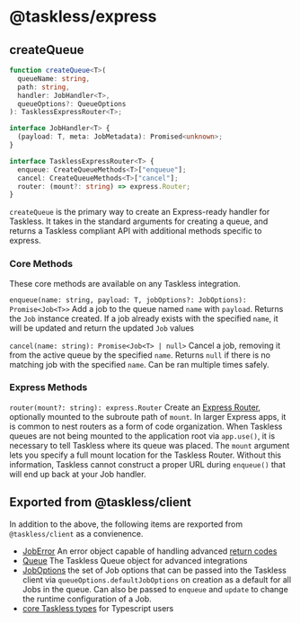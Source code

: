 # @taskless/express

## createQueue

```ts
function createQueue<T>(
  queueName: string,
  path: string,
  handler: JobHandler<T>,
  queueOptions?: QueueOptions
): TasklessExpressRouter<T>;

interface JobHandler<T> {
  (payload: T, meta: JobMetadata): Promised<unknown>;
}

interface TasklessExpressRouter<T> {
  enqueue: CreateQueueMethods<T>["enqueue"];
  cancel: CreateQueueMethods<T>["cancel"];
  router: (mount?: string) => express.Router;
}
```

`createQueue` is the primary way to create an Express-ready handler for Taskless. It takes in the standard arguments for creating a queue, and returns a Taskless compliant API with additional methods specific to express.

### Core Methods

These core methods are available on any Taskless integration.

`enqueue(name: string, payload: T, jobOptions?: JobOptions): Promise<Job<T>>`
Add a job to the queue named `name` with `payload`. Returns the `Job` instance created. If a job already exists with the specified `name`, it will be updated and return the updated `Job` values

`cancel(name: string): Promise<Job<T> | null>`
Cancel a job, removing it from the active queue by the specified `name`. Returns `null` if there is no matching job with the specified `name`. Can be ran multiple times safely.

### Express Methods

`router(mount?: string): express.Router`
Create an [Express Router](https://expressjs.com/en/4x/api.html#router), optionally mounted to the subroute path of `mount`. In larger Express apps, it is common to nest routers as a form of code organization. When Taskless queues are not being mounted to the application root via `app.use()`, it is necessary to tell Taskless where its queue was placed. The `mount` argument lets you specify a full mount location for the Taskless Router. Without this information, Taskless cannot construct a proper URL during `enqueue()` that will end up back at your Job handler.

## Exported from @taskless/client

In addition to the above, the following items are rexported from `@taskless/client` as a convienence.

- [JobError](./client/job-error.md) An error object capable of handling advanced [return codes](./client/return-codes.md)
- [Queue](./client/queue.md) The Taskless Queue object for advanced integrations
- [JobOptions](./client/job-options.md) the set of Job options that can be passed into the Taskless client via `queueOptions.defaultJobOptions` on creation as a default for all Jobs in the queue. Can also be passed to `enqueue` and `update` to change the runtime configuration of a Job.
- [core Taskless types](https://github.com/taskless/taskless/tree/main/packages/types) for Typescript users
